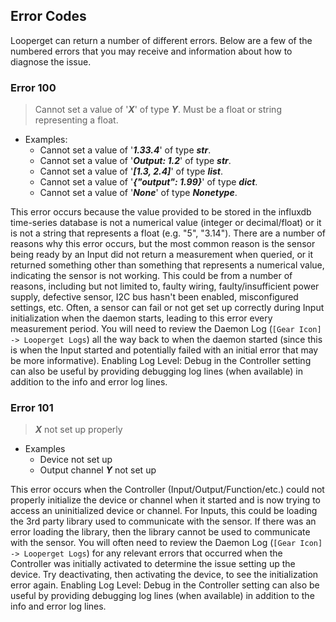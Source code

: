 ## Error Codes

Looperget can return a number of different errors. Below are a few of the numbered errors that you may receive and information about how to diagnose the issue.

### Error 100

> Cannot set a value of '***X***' of type ***Y***. Must be a float or string representing a float.

 - Examples:
   - Cannot set a value of '***1.33.4***' of type ***str***.
   - Cannot set a value of '***Output: 1.2***' of type ***str***.
   - Cannot set a value of '***[1.3, 2.4]***' of type ***list***.
   - Cannot set a value of '***{"output": 1.99}***' of type ***dict***.
   - Cannot set a value of '***None***' of type ***Nonetype***.

This error occurs because the value provided to be stored in the influxdb time-series database is not a numerical value (integer or decimal/float) or it is not a string that represents a float (e.g. "5", "3.14"). There are a number of reasons why this error occurs, but the most common reason is the sensor being ready by an Input did not return a measurement when queried, or it returned something other than something that represents a numerical value, indicating the sensor is not working. This could be from a number of reasons, including but not limited to, faulty wiring, faulty/insufficient power supply, defective sensor, I2C bus hasn't been enabled, misconfigured settings, etc. Often, a sensor can fail or not get set up correctly during Input initialization when the daemon starts, leading to this error every measurement period. You will need to review the Daemon Log (`[Gear Icon] -> Looperget Logs`) all the way back to when the daemon started (since this is when the Input started and potentially failed with an initial error that may be more informative). Enabling Log Level: Debug in the Controller setting can also be useful by providing debugging log lines (when available) in addition to the info and error log lines.

### Error 101

> ***X*** not set up properly

 - Examples
   - Device not set up
   - Output channel ***Y*** not set up

This error occurs when the Controller (Input/Output/Function/etc.) could not properly initialize the device or channel when it started and is now trying to access an uninitialized device or channel. For Inputs, this could be loading the 3rd party library used to communicate with the sensor. If there was an error loading the library, then the library cannot be used to communicate with the sensor. You will often need to review the Daemon Log (`[Gear Icon] -> Looperget Logs`) for any relevant errors that occurred when the Controller was initially activated to determine the issue setting up the device. Try deactivating, then activating the device, to see the initialization error again. Enabling Log Level: Debug in the Controller setting can also be useful by providing debugging log lines (when available) in addition to the info and error log lines.
